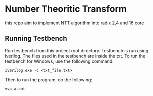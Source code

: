 # Number Theoritic Transform
this repo aim to implement NTT algorithm into radix 2,4 and 16 core


## Running Testbench
Run testbench from this project root directory. Testbench is run using iverilog. The files used in the testbench are inside the txt. To run the testbench for Windows, use the following command:

```
iverilog.exe -c <txt_file.txt>
```

Then to run the program, do the following:

```
vvp a.out
```